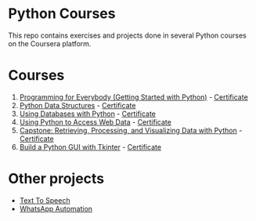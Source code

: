 # Python Courses

This repo contains exercises and projects done in several Python courses on the Coursera platform.

# Courses

1. [Programming for Everybody (Getting Started with Python)](https://github.com/CristiSandu/PythonCourse/tree/master/Course%201) - [Certificate](https://coursera.org/share/15ad232adfe323987c2171bfd32cc448)
2. [Python Data Structures](https://github.com/CristiSandu/PythonCourse/tree/master/Course%202) - [Certificate](https://coursera.org/share/b63dd1cf50df47b694620c816f2d92f6)
3. [Using Databases with Python](https://github.com/CristiSandu/PythonCourse/tree/master/Course%203) - [Certificate](https://coursera.org/share/163e54cfaf9a3f93ba934fe4baa0421a)
4. [Using Python to Access Web Data](https://github.com/CristiSandu/PythonCourse/tree/master/Course%204) - [Certificate](https://coursera.org/share/8cadfc740c613d9cefd9d610e0fca9c7)
5. [Capstone: Retrieving, Processing, and Visualizing Data with Python](https://github.com/CristiSandu/PythonCourse/tree/master/Course%205) - [Certificate](https://coursera.org/share/0031f00e748d371766d6e934033e9a66)
6. [Build a Python GUI with Tkinter](https://github.com/CristiSandu/PythonCourse/tree/master/Build%20a%20Python%20GUI%20with%20Tkinter) - [Certificate](https://coursera.org/share/3eda7c9b2e4e24ebb34fa079c8a006ad)

# Other projects

- [Text To Speech]()
- [WhatsApp Automation](https://github.com/CristiSandu/PythonCourse/tree/master/Automation)
